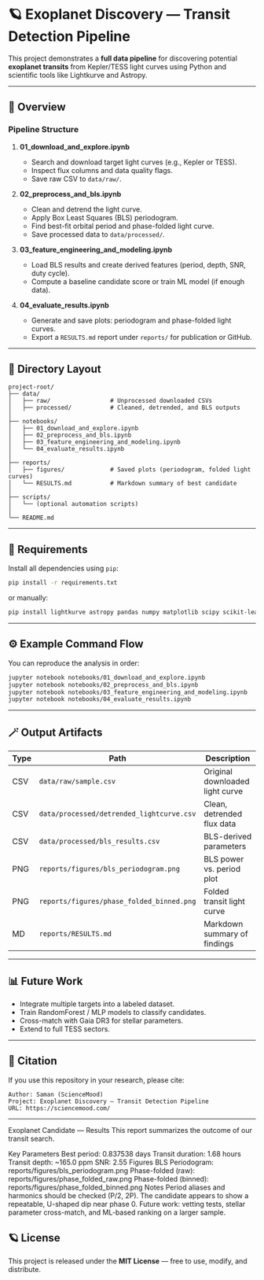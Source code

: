 # 🪐 Exoplanet Discovery — Transit Detection Pipeline

This project demonstrates a **full data pipeline** for discovering potential **exoplanet transits** from Kepler/TESS light curves using Python and scientific tools like Lightkurve and Astropy.

---

## 🚀 Overview

### Pipeline Structure

1. **01_download_and_explore.ipynb**
   - Search and download target light curves (e.g., Kepler or TESS).
   - Inspect flux columns and data quality flags.
   - Save raw CSV to `data/raw/`.

2. **02_preprocess_and_bls.ipynb**
   - Clean and detrend the light curve.
   - Apply Box Least Squares (BLS) periodogram.
   - Find best-fit orbital period and phase-folded light curve.
   - Save processed data to `data/processed/`.

3. **03_feature_engineering_and_modeling.ipynb**
   - Load BLS results and create derived features (period, depth, SNR, duty cycle).
   - Compute a baseline candidate score or train ML model (if enough data).

4. **04_evaluate_results.ipynb**
   - Generate and save plots: periodogram and phase-folded light curves.
   - Export a `RESULTS.md` report under `reports/` for publication or GitHub.

---

## 📂 Directory Layout

```
project-root/
├── data/
│   ├── raw/                 # Unprocessed downloaded CSVs
│   ├── processed/           # Cleaned, detrended, and BLS outputs
│
├── notebooks/
│   ├── 01_download_and_explore.ipynb
│   ├── 02_preprocess_and_bls.ipynb
│   ├── 03_feature_engineering_and_modeling.ipynb
│   └── 04_evaluate_results.ipynb
│
├── reports/
│   ├── figures/             # Saved plots (periodogram, folded light curves)
│   └── RESULTS.md           # Markdown summary of best candidate
│
├── scripts/
│   └── (optional automation scripts)
│
└── README.md
```

---

## 🧠 Requirements

Install all dependencies using `pip`:

```bash
pip install -r requirements.txt
```

or manually:

```bash
pip install lightkurve astropy pandas numpy matplotlib scipy scikit-learn
```

---

## ⚙️ Example Command Flow

You can reproduce the analysis in order:

```bash
jupyter notebook notebooks/01_download_and_explore.ipynb
jupyter notebook notebooks/02_preprocess_and_bls.ipynb
jupyter notebook notebooks/03_feature_engineering_and_modeling.ipynb
jupyter notebook notebooks/04_evaluate_results.ipynb
```

---

## 🪄 Output Artifacts

| Type | Path | Description |
|------|------|--------------|
| CSV  | `data/raw/sample.csv` | Original downloaded light curve |
| CSV  | `data/processed/detrended_lightcurve.csv` | Clean, detrended flux data |
| CSV  | `data/processed/bls_results.csv` | BLS-derived parameters |
| PNG  | `reports/figures/bls_periodogram.png` | BLS power vs. period plot |
| PNG  | `reports/figures/phase_folded_binned.png` | Folded transit light curve |
| MD   | `reports/RESULTS.md` | Markdown summary of findings |

---

## 📊 Future Work

- Integrate multiple targets into a labeled dataset.
- Train RandomForest / MLP models to classify candidates.
- Cross-match with Gaia DR3 for stellar parameters.
- Extend to full TESS sectors.

---

## 🧾 Citation

If you use this repository in your research, please cite:

```
Author: Saman (ScienceMood)
Project: Exoplanet Discovery — Transit Detection Pipeline
URL: https://sciencemood.com/
```

---
Exoplanet Candidate — Results
This report summarizes the outcome of our transit search.

Key Parameters
Best period: 0.837538 days
Transit duration: 1.68 hours
Transit depth: ~165.0 ppm
SNR: 2.55
Figures
BLS Periodogram: reports/figures/bls_periodogram.png
Phase-folded (raw): reports/figures/phase_folded_raw.png
Phase-folded (binned): reports/figures/phase_folded_binned.png
Notes
Period aliases and harmonics should be checked (P/2, 2P).
The candidate appears to show a repeatable, U-shaped dip near phase 0.
Future work: vetting tests, stellar parameter cross-match, and ML-based ranking on a larger sample.

## 🪐 License

This project is released under the **MIT License** — free to use, modify, and distribute.


